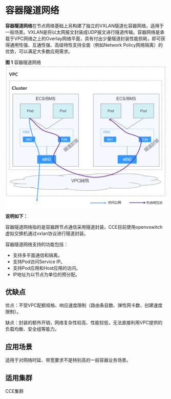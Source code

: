 # 容器隧道网络<a name="cce_01_0282"></a>

**容器隧道网络**在节点网络基础上另构建了独立的VXLAN隧道化容器网络，适用于一般场景。VXLAN是将以太网报文封装成UDP报文进行隧道传输。容器网络是承载于VPC网络之上的Overlay网络平面，具有付出少量隧道封装性能损耗，即可获得通用性强、互通性强、高级特性支持全面（例如Network Policy网络隔离）的优势，可以满足大多数应用需求。

**图 1**  容器隧道网络<a name="zh-cn_topic_0146398798_fig119421248102318"></a>  
![](figures/容器隧道网络.png "容器隧道网络")

**说明如下：**

容器隧道网络指的是容器跨节点通信采用隧道封装，CCE目前使用openvswitch虚拟交换机通过vxlan协议进行隧道封装。

容器隧道网络支持的功能包括：

-   支持多平面通信和隔离。
-   支持Pod访问Service IP。
-   支持Pod应用和Host应用的访问。
-   IP地址为以节点为单位的预分配。

## 优缺点<a name="section207316301745"></a>

优点：不受VPC配额规格、响应速度限制（路由条目数、弹性网卡数、创建速度限制）。

缺点：封装的额外开销，网络复杂性较高、性能较低，无法直接利用VPC提供的负载均衡、安全组等能力。

## 应用场景<a name="section474217381446"></a>

适用于对网络时延、带宽要求不是特别高的一般容器业务场景。

## 适用集群<a name="section10441454192410"></a>

CCE集群

